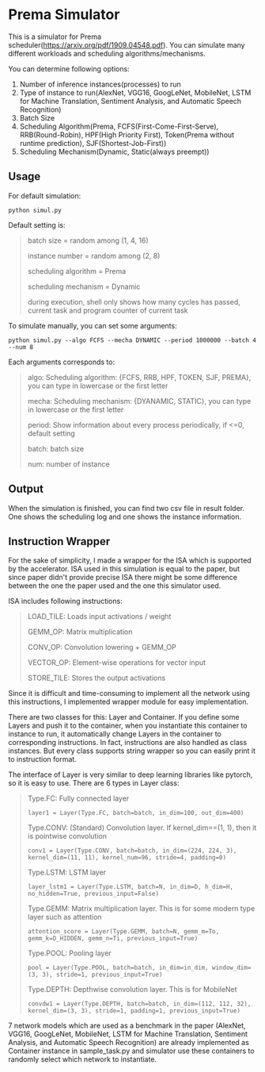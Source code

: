 # Prema Simulator

This is a simulator for Prema scheduler(https://arxiv.org/pdf/1909.04548.pdf). You can simulate many different workloads and scheduling algorithms/mechanisms. 

You can determine following options:

1. Number of inference instances(processes) to run
2. Type of instance to run(AlexNet, VGG16, GoogLeNet, MobileNet, LSTM for Machine Translation, Sentiment Analysis, and Automatic Speech Recognition)
3. Batch Size
4. Scheduling Algorithm(Prema, FCFS(First-Come-First-Serve), RRB(Round-Robin), HPF(High Priority First), Token(Prema without runtime prediction), SJF(Shortest-Job-First))
5. Scheduling Mechanism(Dynamic, Static(always preempt))

## Usage

For default simulation:

```
python simul.py
```

Default setting is:

> batch size = random among (1, 4, 16)
>
> instance number = random among (2, 8)
>
> scheduling algorithm = Prema
>
> scheduling mechanism = Dynamic
>
> during execution, shell only shows how many cycles has passed, current task and program counter of current task

To simulate manually, you can set some arguments:

```
python simul.py --algo FCFS --mecha DYNAMIC --period 1000000 --batch 4 --num 8
```

Each arguments corresponds to:

> algo: Scheduling algorithm: {FCFS, RRB, HPF, TOKEN, SJF, PREMA}, you can type in lowercase or the first letter
>
> mecha: Scheduling mechanism: {DYANAMIC, STATIC}, you can type in lowercase or the first letter
>
> period: Show information about every process periodically, if <=0, default setting
>
> batch: batch size
>
> num: number of instance

## Output

When the simulation is finished, you can find two csv file in result folder. One shows the scheduling log and one shows the instance information.

## Instruction Wrapper

For the sake of simplicity, I made a wrapper for the ISA which is supported by the accelerator.  ISA used in this simulation is equal to the paper, but since paper didn't provide precise ISA there might be some difference between the one the paper used and the one this simulator used.

ISA includes following instructions:

> LOAD_TILE: Loads input activations / weight
>
> GEMM_OP: Matrix multiplication
>
> CONV_OP: Convolution lowering + GEMM_OP
>
> VECTOR_OP: Element-wise operations for vector input
>
> STORE_TILE: Stores the output activations

Since it is difficult and time-consuming to implement all the network using this instructions, I implemented wrapper module for easy implementation. 

There are two classes for this: Layer and Container. If you define some Layers and push it to the container, when you instantiate this container to instance to run, it automatically change Layers in the container to corresponding instructions. In fact, instructions are also handled as class instances. But every class supports string wrapper so you can easily print it to instruction format.

The interface of Layer is very similar to deep learning libraries like pytorch, so it is easy to use. There are 6 types in Layer class:

> Type.FC: Fully connected layer
>
> ```
> layer1 = Layer(Type.FC, batch=batch, in_dim=100, out_dim=400)
> ```
>
> Type.CONV: (Standard) Convolution layer. If kernel_dim==(1, 1), then it is pointwise convolution
>
> ```
> conv1 = Layer(Type.CONV, batch=batch, in_dim=(224, 224, 3), kernel_dim=(11, 11), kernel_num=96, stride=4, padding=0)
> ```
>
> Type.LSTM: LSTM layer
>
> ```
> layer_lstm1 = Layer(Type.LSTM, batch=N, in_dim=D, h_dim=H, no_hidden=True, previous_input=False)
> ```
>
> Type.GEMM: Matrix multiplication layer. This is for some modern type layer such as attention
>
> ```
> attention_score = Layer(Type.GEMM, batch=N, gemm_m=To, gemm_k=D_HIDDEN, gemm_n=Ti, previous_input=True)
> ```
>
> Type.POOL: Pooling layer
>
> ```
> pool = Layer(Type.POOL, batch=batch, in_dim=in_dim, window_dim=(3, 3), stride=1, previous_input=True)
> ```
>
> Type.DEPTH: Depthwise convolution layer. This is for MobileNet
>
> ```
> convdw1 = Layer(Type.DEPTH, batch=batch, in_dim=(112, 112, 32), kernel_dim=(3, 3), stride=1, padding=1, previous_input=True)
> ```

7 network models which are used as a benchmark in the paper (AlexNet, VGG16, GoogLeNet, MobileNet, LSTM for Machine Translation, Sentiment Analysis, and Automatic Speech Recognition) are already implemented as Container instance in sample_task.py and simulator use these containers to randomly select which network to instantiate.